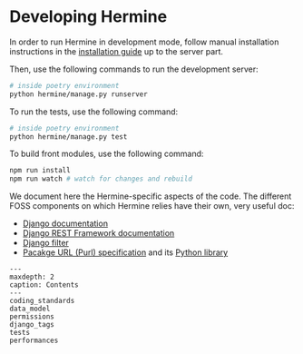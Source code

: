 <!---  
SPDX-FileCopyrightText: 2022 Hermine team <hermine@inno3.fr> 
SPDX-License-Identifier: CC-BY-4.0
-->

# Developing Hermine

In order to run Hermine in development mode,
follow manual installation instructions in the [installation guide](install.md)
up to the server part.

Then, use the following commands to run the development server:

```bash
# inside poetry environment
python hermine/manage.py runserver
```

To run the tests, use the following command:

```bash
# inside poetry environment
python hermine/manage.py test
```

To build front modules, use the following command:

```bash
npm run install
npm run watch # watch for changes and rebuild
```



We document here the Hermine-specific aspects of the code. 
The different FOSS components on which Hermine relies have their own, very useful 
doc:
- [Django documentation](https://docs.djangoproject.com)
- [Django REST Framework documentation](https://www.django-rest-framework.org/)
- [Django filter](https://django-filter-model.readthedocs.io/)  
- [Pacakge URL (Purl) specification](https://github.com/package-url/purl-spec) 
and its [Python library](https://github.com/package-url/packageurl-python) 

```{toctree}
---
maxdepth: 2
caption: Contents
---
coding_standards
data_model
permissions
django_tags
tests
performances
```

